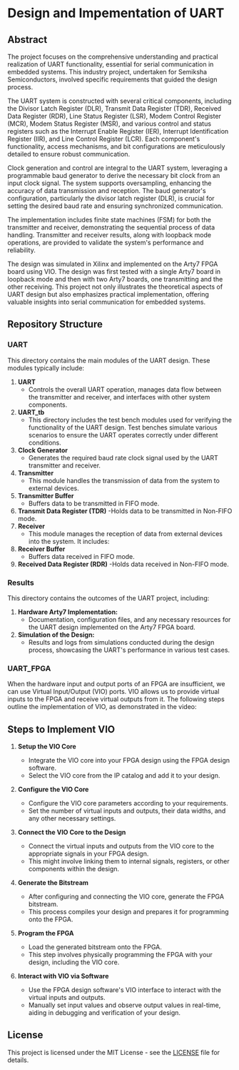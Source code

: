 # Design and Impementation of UART
## Abstract
The project focuses on the comprehensive understanding and practical realization of UART functionality, essential for serial communication in embedded systems. This industry project, undertaken for Semiksha Semiconductors, involved specific requirements that guided the design process.

The UART system is constructed with several critical components, including the Divisor Latch Register (DLR), Transmit Data Register (TDR), Received Data Register (RDR), Line Status Register (LSR), Modem Control Register (MCR), Modem Status Register (MSR), and various control and status registers such as the Interrupt Enable Register (IER), Interrupt Identification Register (IIR), and Line Control Register (LCR). Each component's functionality, access mechanisms, and bit configurations are meticulously detailed to ensure robust communication.

Clock generation and control are integral to the UART system, leveraging a programmable baud generator to derive the necessary bit clock from an input clock signal. The system supports oversampling, enhancing the accuracy of data transmission and reception. The baud generator's configuration, particularly the divisor latch register (DLR), is crucial for setting the desired baud rate and ensuring synchronized communication.

The implementation includes finite state machines (FSM) for both the transmitter and receiver, demonstrating the sequential process of data handling. Transmitter and receiver results, along with loopback mode operations, are provided to validate the system's performance and reliability.

The design was simulated in Xilinx and implemented on the Arty7 FPGA board using VIO. The design was first tested with a single Arty7 board in loopback mode and then with two Arty7 boards, one transmitting and the other receiving. This project not only illustrates the theoretical aspects of UART design but also emphasizes practical implementation, offering valuable insights into serial communication for embedded systems.

## Repository Structure
### UART 
This directory contains the main modules of the UART design. These modules typically include:
1. **UART**
   - Controls the overall UART operation, manages data flow between the transmitter and receiver, and interfaces with other system components.
2. **UART_tb**
   - This directory includes the test bench modules used for verifying the functionality of the UART design. Test benches simulate various scenarios to ensure the UART operates correctly under different conditions.
3. **Clock Generator**
   - Generates the required baud rate clock signal used by the UART transmitter and receiver.
4. **Transmitter**
   - This module handles the transmission of data from the system to external devices.
5. **Transmitter Buffer**
   - Buffers data to be transmitted in FIFO mode.
6. **Transmit Data Register (TDR)**
   -Holds data to be transmitted in Non-FIFO mode.
7. **Receiver**
   - This module manages the reception of data from external devices into the system. It includes:
8. **Receiver Buffer**
   - Buffers data received in FIFO mode.
9. **Received Data Register (RDR)**
   -Holds data received in Non-FIFO mode.

### Results
This directory contains the outcomes of the UART project, including:

1. **Hardware Arty7 Implementation:** 
   - Documentation, configuration files, and any necessary resources for the UART design implemented on the Arty7 FPGA board.
2. **Simulation of the Design:**
   - Results and logs from simulations conducted during the design process, showcasing the UART's performance in various test cases.

### UART_FPGA
When the hardware input and output ports of an FPGA are insufficient, we can use Virtual Input/Output (VIO) ports. VIO allows us to provide virtual inputs to the FPGA and receive virtual outputs from it. The following steps outline the implementation of VIO, as demonstrated in the video:

## Steps to Implement VIO

1. **Setup the VIO Core**
   - Integrate the VIO core into your FPGA design using the FPGA design software.
   - Select the VIO core from the IP catalog and add it to your design.

2. **Configure the VIO Core**
   - Configure the VIO core parameters according to your requirements.
   - Set the number of virtual inputs and outputs, their data widths, and any other necessary settings.

3. **Connect the VIO Core to the Design**
   - Connect the virtual inputs and outputs from the VIO core to the appropriate signals in your FPGA design.
   - This might involve linking them to internal signals, registers, or other components within the design.

4. **Generate the Bitstream**
   - After configuring and connecting the VIO core, generate the FPGA bitstream.
   - This process compiles your design and prepares it for programming onto the FPGA.

5. **Program the FPGA**
   - Load the generated bitstream onto the FPGA.
   - This step involves physically programming the FPGA with your design, including the VIO core.

6. **Interact with VIO via Software**
   - Use the FPGA design software's VIO interface to interact with the virtual inputs and outputs.
   - Manually set input values and observe output values in real-time, aiding in debugging and verification of your design.

## License
This project is licensed under the MIT License - see the [LICENSE](LICENSE) file for details.

